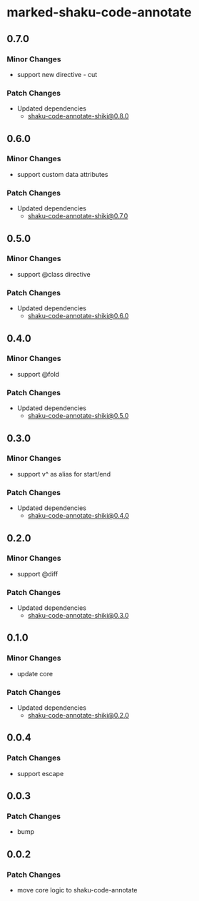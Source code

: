 # marked-shaku-code-annotate

## 0.7.0

### Minor Changes

- support new directive - cut

### Patch Changes

- Updated dependencies
  - shaku-code-annotate-shiki@0.8.0

## 0.6.0

### Minor Changes

- support custom data attributes

### Patch Changes

- Updated dependencies
  - shaku-code-annotate-shiki@0.7.0

## 0.5.0

### Minor Changes

- support @class directive

### Patch Changes

- Updated dependencies
  - shaku-code-annotate-shiki@0.6.0

## 0.4.0

### Minor Changes

- support @fold

### Patch Changes

- Updated dependencies
  - shaku-code-annotate-shiki@0.5.0

## 0.3.0

### Minor Changes

- support v^ as alias for start/end

### Patch Changes

- Updated dependencies
  - shaku-code-annotate-shiki@0.4.0

## 0.2.0

### Minor Changes

- support @diff

### Patch Changes

- Updated dependencies
  - shaku-code-annotate-shiki@0.3.0

## 0.1.0

### Minor Changes

- update core

### Patch Changes

- Updated dependencies
  - shaku-code-annotate-shiki@0.2.0

## 0.0.4

### Patch Changes

- support escape

## 0.0.3

### Patch Changes

- bump

## 0.0.2

### Patch Changes

- move core logic to shaku-code-annotate
